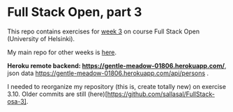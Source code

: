 # Full Stack Open, part 3

This repo contains exercises for [week 3](https://fullstackopen.com/osa3/node_js_ja_express) on course Full Stack Open (University of Helsinki).

My main repo for other weeks is [here](https://github.com/sallasal/FullStackOpen).

**Heroku remote backend: https://gentle-meadow-01806.herokuapp.com/**, json data https://gentle-meadow-01806.herokuapp.com/api/persons .

I needed to reorganize my repository (this is, create totally new) on exercise 3.10. Older commits are still (here)[https://github.com/sallasal/FullStack-osa-3].
